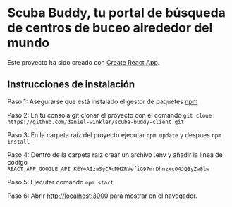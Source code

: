 # Scuba Buddy, tu portal de búsqueda de centros de buceo alrededor del mundo

Este proyecto ha sido creado con [Create React App](https://github.com/facebook/create-react-app).

## Instrucciones de instalación

Paso 1: Asegurarse que está instalado el gestor de paquetes [npm](https://nodejs.org/es/download/)

Paso 2: En tu consola git clonar el proyecto con el comando `git clone https://github.com/daniel-winkler/scuba-buddy-client.git`

Paso 3: En la carpeta raíz del proyecto ejecutar `npm update` y despues `npm install`

Paso 4: Dentro de la carpeta raíz crear un archivo .env y añadir la linea de código `REACT_APP_GOOGLE_API_KEY=AIzaSyCRdMHZRVefiG97mrDhnzxcO4JQByZw8lw`

Paso 5: Ejecutar comando `npm start`

Paso 6: Abrir [http://localhost:3000](http://localhost:3000) para mostrar en el navegador.
